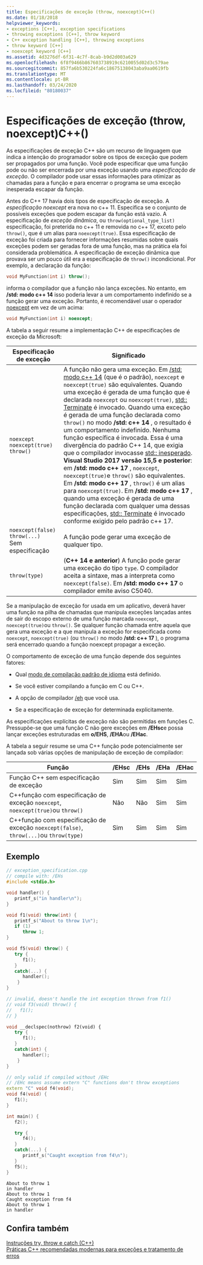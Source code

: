 ```yaml
---
title: Especificações de exceção (throw, noexcept)C++()
ms.date: 01/18/2018
helpviewer_keywords:
- exceptions [C++], exception specifications
- throwing exceptions [C++], throw keyword
- C++ exception handling [C++], throwing exceptions
- throw keyword [C++]
- noexcept keyword [C++]
ms.assetid: 4d3276df-6f31-4c7f-8cab-b9d2d003a629
ms.openlocfilehash: 6f8f9466b867603738919c6210055d02d3c579ae
ms.sourcegitcommit: 857fa6b530224fa6c18675138043aba9aa0619fb
ms.translationtype: MT
ms.contentlocale: pt-BR
ms.lasthandoff: 03/24/2020
ms.locfileid: "80180037"
---
```

# <a name="exception-specifications-throw-noexcept-c"></a>Especificações de exceção (throw, noexcept)C++()

As especificações de exceção C++ são um recurso de linguagem que indica a intenção do programador sobre os tipos de exceção que podem ser propagados por uma função. Você pode especificar que uma função pode ou não ser encerrada por uma exceção usando uma *especificação de exceção*. O compilador pode usar essas informações para otimizar as chamadas para a função e para encerrar o programa se uma exceção inesperada escapar da função.

Antes do C++ 17 havia dois tipos de especificação de exceção. A *especificação noexcept* era nova no c++ 11. Especifica se o conjunto de possíveis exceções que podem escapar da função está vazio. A especificação de *exceção dinâmica*, ou `throw(optional_type_list)` especificação, foi preterida no c++ 11 e removida no c++ 17, exceto pelo `throw()`, que é um alias para `noexcept(true)`. Essa especificação de exceção foi criada para fornecer informações resumidas sobre quais exceções podem ser geradas fora de uma função, mas na prática ela foi considerada problemática. A especificação de exceção dinâmica que provava ser um pouco útil era a especificação de `throw()` incondicional. Por exemplo, a declaração da função:

```cpp
void MyFunction(int i) throw();
```

informa o compilador que a função não lança exceções. No entanto, em **/std: modo c++ 14** isso poderia levar a um comportamento indefinido se a função gerar uma exceção. Portanto, é recomendável usar o operador [noexcept](../cpp/noexcept-cpp.md) em vez de um acima:

```cpp
void MyFunction(int i) noexcept;
```

A tabela a seguir resume a implementação C++ de especificações de exceção da Microsoft:

|Especificação de exceção|Significado|
|-----------------------------|-------------|
|`noexcept`<br/>`noexcept(true)`<br/>`throw()`|A função não gera uma exceção. Em [/std: modo c++ 14](../build/reference/std-specify-language-standard-version.md) (que é o padrão), `noexcept` e `noexcept(true)` são equivalentes. Quando uma exceção é gerada de uma função que é declarada `noexcept` ou `noexcept(true)`, [std:: Terminate](../standard-library/exception-functions.md#terminate) é invocado. Quando uma exceção é gerada de uma função declarada como `throw()` no modo **/std: c++ 14** , o resultado é um comportamento indefinido. Nenhuma função específica é invocada. Essa é uma divergência do padrão C++ 14, que exigia que o compilador invocasse [std:: inesperado](../standard-library/exception-functions.md#unexpected).  <br/> **Visual Studio 2017 versão 15,5 e posterior**: em **/std: modo c++ 17** , `noexcept`, `noexcept(true)`e `throw()` são equivalentes. Em **/std: modo c++ 17** , `throw()` é um alias para `noexcept(true)`. Em **/std: modo c++ 17** , quando uma exceção é gerada de uma função declarada com qualquer uma dessas especificações, [std:: Terminate](../standard-library/exception-functions.md#terminate) é invocado conforme exigido pelo padrão c++ 17.|
|`noexcept(false)`<br/>`throw(...)`<br/>Sem especificação|A função pode gerar uma exceção de qualquer tipo.|
|`throw(type)`| (**C++ 14 e anterior**) A função pode gerar uma exceção do tipo `type`. O compilador aceita a sintaxe, mas a interpreta como `noexcept(false)`. Em **/std: modo c++ 17** o compilador emite aviso C5040.|

Se a manipulação de exceção for usada em um aplicativo, deverá haver uma função na pilha de chamadas que manipula exceções lançadas antes de sair do escopo externo de uma função marcada `noexcept`, `noexcept(true)`ou `throw()`. Se qualquer função chamada entre aquela que gera uma exceção e a que manipula a exceção for especificada como `noexcept`, `noexcept(true)` (ou `throw()` no modo **/std: c++ 17** ), o programa será encerrado quando a função noexcept propagar a exceção.

O comportamento de exceção de uma função depende dos seguintes fatores:

- Qual [modo de compilação padrão de idioma](../build/reference/std-specify-language-standard-version.md) está definido.
- Se você estiver compilando a função em C ou C++.

- A opção de compilador [/eh](../build/reference/eh-exception-handling-model.md) que você usa.

- Se a especificação de exceção for determinada explicitamente.

As especificações explícitas de exceção não são permitidas em funções C. Pressupõe-se que uma função C não gere exceções em **/EHsc**e possa lançar exceções estruturadas em **o/EHS**, **/EHA**ou **/EHac**.

A tabela a seguir resume se uma C++ função pode potencialmente ser lançada sob várias opções de manipulação de exceção de compilador:

|Função|/EHsc|/EHs|/EHa|/EHac|
|--------------|------------|-----------|-----------|------------|
|Função C++ sem especificação de exceção|Sim|Sim|Sim|Sim|
|C++função com especificação de exceção `noexcept`, `noexcept(true)`ou `throw()`|Não|Não|Sim|Sim|
|C++função com especificação de exceção `noexcept(false)`, `throw(...)`ou `throw(type)`|Sim|Sim|Sim|Sim|

## <a name="example"></a>Exemplo

```cpp
// exception_specification.cpp
// compile with: /EHs
#include <stdio.h>

void handler() {
   printf_s("in handler\n");
}

void f1(void) throw(int) {
   printf_s("About to throw 1\n");
   if (1)
      throw 1;
}

void f5(void) throw() {
   try {
      f1();
   }
   catch(...) {
      handler();
    }
}

// invalid, doesn't handle the int exception thrown from f1()
// void f3(void) throw() {
//   f1();
// }

void __declspec(nothrow) f2(void) {
   try {
      f1();
   }
   catch(int) {
      handler();
    }
}

// only valid if compiled without /EHc
// /EHc means assume extern "C" functions don't throw exceptions
extern "C" void f4(void);
void f4(void) {
   f1();
}

int main() {
   f2();

   try {
      f4();
   }
   catch(...) {
      printf_s("Caught exception from f4\n");
   }
   f5();
}
```

```Output
About to throw 1
in handler
About to throw 1
Caught exception from f4
About to throw 1
in handler
```

## <a name="see-also"></a>Confira também

[Instruções try, throw e catch (C++)](../cpp/try-throw-and-catch-statements-cpp.md)<br/>
[Práticas C++ recomendadas modernas para exceções e tratamento de erros](errors-and-exception-handling-modern-cpp.md)
